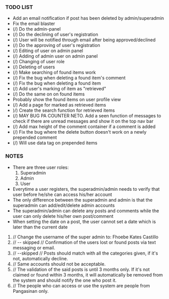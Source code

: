 <h3>TODO LIST</h3>
<ul>
	<li>Add an email notification if post has been deleted by admin/superadmin</li>
	<li>Fix the email blaster</li>
	<li>(/) Do the admin-panel</li>
	<li>(/) Do the  declining of user's registration</li>
	<li>(/) User will be notified through email after being approved/declined</li>
	<li>(/) Do the approving of user's registration</li>
	<li>(/) Editing of user on admin panel</li>
	<li>(/) Adding of admin user on admin panel</li>
	<li>(/) Changing of user role </li>
	<li>(/) Deleting of users</li>
	<li>(/) Make searching of found items work</li>
	<li>(/) Fix the bug when deleting a found item's comment</li>
	<li>(/) Fix the bug when deleting a found item </li>
	<li>(/) Add user's marking of item as "retrieved"</li>
	<li>(/) Do the same on on found items</li>
	<li>Probably show the found items on user profile view</li>
	<li>(/) Add a page for marked as retrieved items</li>
	<li>)/) Create the search function for retrieved items</li>
	<li>(/) MAY BUG PA COUNTER NETO. Add a seen function of messages to check if there are unread messages and show it on the top nav bar</li>
	<li>(/) Add max height of the comment container if a comment is added</li>
	<li>(/) Fix the bug where the delete button doesn't work on a newly prepended comment</li>
	<li>(/) Will use data tag on prepended items</li>
</ul>

<h3>NOTES</h3>
<ul>
	<li>There are three user roles: 
		<ol>
			<li>Superadmin</li>
			<li>Admin</li>
			<li>User</li>
		</ol>
	</li>
	<li>Everytime a user registers, the superadmin/admin needs to verify that user before he/she can access his/her account</li>
	<li>The only difference between the superadmin and admin is that the superadmin can add/edit/delete admin accounts</li>
	<li>The superadmin/admin can delete any posts and comments while the user can only delete his/her own post/comment</li>
	<li>When setting the date on a post, the user cannot set a date which is later than the current date</li>
</ul>

1. // Change the username of the super admin to: Fhoebe Kates Castillo
2. // -- skipped // Confirmation of the users lost or found posts via text messaging or email.
3. // --skipped // Posts should match with all the categories given, if it's not, automatically decline.
4. // Same accounts should not be acceptable.
5. // The validation of the said posts is until 3 months only. If it's not claimed or found within 3 months, it will automatically be removed from the system and should notify the one who post it.
6. // The people who can access or use the system are people from Pangasinan only.